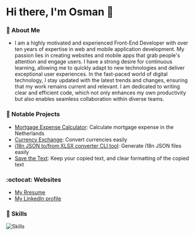 <h1> Hi there, I'm Osman 👋 </h1>

### :milky_way: About Me
- I am a highly motivated and experienced Front-End Developer with over ten years of expertise in web and mobile application development. My passion lies in creating websites and mobile apps that grab people's attention and engage users. I have a strong desire for continuous learning, allowing me to quickly adapt to new technologies and deliver exceptional user experiences. In the fast-paced world of digital technology, I stay updated with the latest trends and changes, ensuring that my work remains current and relevant. I am dedicated to writing clear and efficient code, which not only enhances my own productivity but also enables seamless collaboration within diverse teams.

### 🌟 Notable Projects
- [Mortgage Expense Calculator](https://github.com/ofcyln/mortgage-expense-calculator): Calculate mortgage expense in the Netherlands
- [Currency Exchange](https://github.com/ofcyln/currency-exchange): Convert currencies easily
- [i18n JSON to/from XLSX converter CLI tool](https://github.com/ofcyln/i18n-json-to-xlsx-converter): Generate i18n JSON files easily
- [Save the Text](https://github.com/ofcyln/save-the-text): Keep your copied text, and clear formatting of the copied text

### :octocat: Websites
- [My Rresume](https://osmanfikretceylan.com)
- [My LinkedIn profile](https://www.linkedin.com/in/ofcyln/)

### 🔧 Skills
![Skills](https://skillicons.dev/icons?i=html,css,js,ts,react,angular,nodejs,express,nextjs,jest,cypress,tailwind,git,github,vite,webpack,postman,prisma,vercel,vim,vscode,wordpress)
